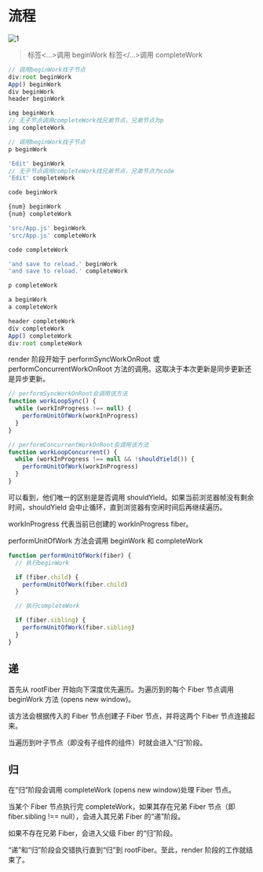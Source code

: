 # 流程

![1](/img/note/7/1.jpg)

> 标签<...>调用 beginWork 标签</...>调用 completeWork

```js
// 调用beginWork找子节点
div:root beginWork
App() beginWork
div beginWork
header beginWork

img beginWork
// 无子节点调用completeWork找兄弟节点，兄弟节点为p
img completeWork

// 调用beginWork找子节点
p beginWork

'Edit' beginWork
// 无子节点调用completeWork找兄弟节点，兄弟节点为code
'Edit' completeWork

code beginWork

{num} beginWork
{num} completeWork

'src/App.js' beginWork
'src/App.js' completeWork

code completeWork

'and save to reload.' beginWork
'and save to reload.' completeWork

p completeWork

a beginWork
a completeWork

header completeWork
div completeWork
App() completeWork
div:root completeWork
```

render 阶段开始于 performSyncWorkOnRoot 或 performConcurrentWorkOnRoot 方法的调用。这取决于本次更新是同步更新还是异步更新。

```js
// performSyncWorkOnRoot会调用该方法
function workLoopSync() {
  while (workInProgress !== null) {
    performUnitOfWork(workInProgress)
  }
}

// performConcurrentWorkOnRoot会调用该方法
function workLoopConcurrent() {
  while (workInProgress !== null && !shouldYield()) {
    performUnitOfWork(workInProgress)
  }
}
```

可以看到，他们唯一的区别是是否调用 shouldYield。如果当前浏览器帧没有剩余时间，shouldYield 会中止循环，直到浏览器有空闲时间后再继续遍历。

workInProgress 代表当前已创建的 workInProgress fiber。

performUnitOfWork 方法会调用 beginWork 和 completeWork

```js
function performUnitOfWork(fiber) {
  // 执行beginWork

  if (fiber.child) {
    performUnitOfWork(fiber.child)
  }

  // 执行completeWork

  if (fiber.sibling) {
    performUnitOfWork(fiber.sibling)
  }
}
```

## 递

首先从 rootFiber 开始向下深度优先遍历。为遍历到的每个 Fiber 节点调用 beginWork 方法 (opens new window)。

该方法会根据传入的 Fiber 节点创建子 Fiber 节点，并将这两个 Fiber 节点连接起来。

当遍历到叶子节点（即没有子组件的组件）时就会进入“归”阶段。

## 归

在“归”阶段会调用 completeWork (opens new window)处理 Fiber 节点。

当某个 Fiber 节点执行完 completeWork，如果其存在兄弟 Fiber 节点（即 fiber.sibling !== null），会进入其兄弟 Fiber 的“递”阶段。

如果不存在兄弟 Fiber，会进入父级 Fiber 的“归”阶段。

“递”和“归”阶段会交错执行直到“归”到 rootFiber。至此，render 阶段的工作就结束了。
